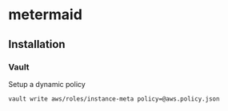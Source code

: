 # metermaid

## Installation

### Vault

Setup a dynamic policy

```shell
vault write aws/roles/instance-meta policy=@aws.policy.json
```